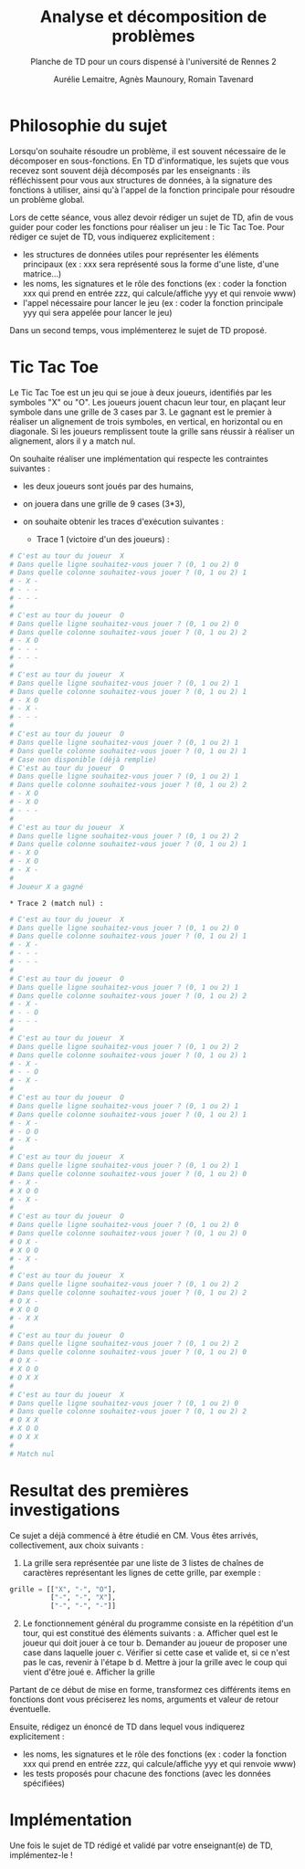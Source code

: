 ﻿---
title : Analyse et décomposition de problèmes
subtitle: Planche de TD pour un cours dispensé à l'université de Rennes 2
language: fr
author: Aurélie Lemaitre, Agnès Maunoury, Romain Tavenard
rights: Creative Commons CC BY-NC-SA
---

# Philosophie du sujet

Lorsqu'on souhaite résoudre un problème, il est souvent nécessaire de le décomposer en sous-fonctions. En TD d'informatique, les sujets que vous recevez sont souvent déjà décomposés par les enseignants : ils réfléchissent pour vous aux structures de données, à la signature des fonctions à utiliser, ainsi qu'à l'appel de la fonction principale pour résoudre un problème global.

Lors de cette séance, vous allez devoir rédiger un sujet de TD, afin de vous guider pour coder les fonctions pour réaliser un jeu : le Tic Tac Toe.
Pour rédiger ce sujet de TD, vous indiquerez explicitement :

* les structures de données utiles pour représenter les éléments principaux (ex : xxx sera représenté sous la forme d'une liste, d'une matrice...)
* les noms, les signatures et le rôle des fonctions (ex : coder la fonction xxx qui prend en entrée zzz, qui calcule/affiche yyy et qui renvoie www)
* l'appel nécessaire pour lancer le jeu (ex : coder la fonction principale yyy qui sera appelée pour lancer le jeu)

Dans un second temps, vous implémenterez le sujet de TD proposé.

# Tic Tac Toe

Le Tic Tac Toe est un jeu qui se joue à deux joueurs, identifiés par les symboles "X" ou "O". Les joueurs jouent chacun leur tour, en plaçant leur symbole dans une grille de 3 cases par 3. Le gagnant est le premier à réaliser un alignement de trois symboles, en vertical, en horizontal ou en diagonale. Si les joueurs remplissent toute la grille sans réussir à réaliser un alignement, alors il y a match nul.

On souhaite réaliser une implémentation qui respecte les contraintes suivantes :

* les deux joueurs sont joués par des humains,
* on jouera dans une grille de 9 cases (3*3),
* on souhaite obtenir les traces d'exécution suivantes :

	* Trace 1 (victoire d'un des joueurs) :
```python
# C'est au tour du joueur  X
# Dans quelle ligne souhaitez-vous jouer ? (0, 1 ou 2) 0
# Dans quelle colonne souhaitez-vous jouer ? (0, 1 ou 2) 1
# - X -
# - - -
# - - -
#
# C'est au tour du joueur  O
# Dans quelle ligne souhaitez-vous jouer ? (0, 1 ou 2) 0
# Dans quelle colonne souhaitez-vous jouer ? (0, 1 ou 2) 2
# - X O
# - - -
# - - -
#
# C'est au tour du joueur  X
# Dans quelle ligne souhaitez-vous jouer ? (0, 1 ou 2) 1
# Dans quelle colonne souhaitez-vous jouer ? (0, 1 ou 2) 1
# - X O
# - X -
# - - -
#
# C'est au tour du joueur  O
# Dans quelle ligne souhaitez-vous jouer ? (0, 1 ou 2) 1
# Dans quelle colonne souhaitez-vous jouer ? (0, 1 ou 2) 1
# Case non disponible (déjà remplie)
# C'est au tour du joueur  O
# Dans quelle ligne souhaitez-vous jouer ? (0, 1 ou 2) 1
# Dans quelle colonne souhaitez-vous jouer ? (0, 1 ou 2) 2
# - X O
# - X O
# - - -
#
# C'est au tour du joueur  X
# Dans quelle ligne souhaitez-vous jouer ? (0, 1 ou 2) 2
# Dans quelle colonne souhaitez-vous jouer ? (0, 1 ou 2) 1
# - X O
# - X O
# - X -
#
# Joueur X a gagné
```

	* Trace 2 (match nul) :
```python
# C'est au tour du joueur  X
# Dans quelle ligne souhaitez-vous jouer ? (0, 1 ou 2) 0
# Dans quelle colonne souhaitez-vous jouer ? (0, 1 ou 2) 1
# - X -
# - - -
# - - -
#
# C'est au tour du joueur  O
# Dans quelle ligne souhaitez-vous jouer ? (0, 1 ou 2) 1
# Dans quelle colonne souhaitez-vous jouer ? (0, 1 ou 2) 2
# - X -
# - - O
# - - -
#
# C'est au tour du joueur  X
# Dans quelle ligne souhaitez-vous jouer ? (0, 1 ou 2) 2
# Dans quelle colonne souhaitez-vous jouer ? (0, 1 ou 2) 1
# - X -
# - - O
# - X -
#
# C'est au tour du joueur  O
# Dans quelle ligne souhaitez-vous jouer ? (0, 1 ou 2) 1
# Dans quelle colonne souhaitez-vous jouer ? (0, 1 ou 2) 1
# - X -
# - O O
# - X -
#
# C'est au tour du joueur  X
# Dans quelle ligne souhaitez-vous jouer ? (0, 1 ou 2) 1
# Dans quelle colonne souhaitez-vous jouer ? (0, 1 ou 2) 0
# - X -
# X O O
# - X -
#
# C'est au tour du joueur  O
# Dans quelle ligne souhaitez-vous jouer ? (0, 1 ou 2) 0
# Dans quelle colonne souhaitez-vous jouer ? (0, 1 ou 2) 0
# O X -
# X O O
# - X -
#
# C'est au tour du joueur  X
# Dans quelle ligne souhaitez-vous jouer ? (0, 1 ou 2) 2
# Dans quelle colonne souhaitez-vous jouer ? (0, 1 ou 2) 2
# O X -
# X O O
# - X X
#
# C'est au tour du joueur  O
# Dans quelle ligne souhaitez-vous jouer ? (0, 1 ou 2) 2
# Dans quelle colonne souhaitez-vous jouer ? (0, 1 ou 2) 0
# O X -
# X O O
# O X X
#
# C'est au tour du joueur  X
# Dans quelle ligne souhaitez-vous jouer ? (0, 1 ou 2) 0
# Dans quelle colonne souhaitez-vous jouer ? (0, 1 ou 2) 2
# O X X
# X O O
# O X X
#
# Match nul
```

# Resultat des premières investigations

Ce sujet a déjà commencé à être étudié en CM. Vous êtes arrivés, collectivement,
aux choix suivants :

1. La grille sera représentée par une liste de 3 listes de chaînes de caractères
représentant les lignes de cette grille, par exemple :
```python
grille = [["X", "-", "O"],
          ["-", "-", "X"],
          ["-", "-", "-"]]
```

2. Le fonctionnement général du programme consiste en la répétition d'un tour, 
qui est constitué des éléments suivants :
    a. Afficher quel est le joueur qui doit jouer à ce tour
    b. Demander au joueur de proposer une case dans laquelle jouer
    c. Vérifier si cette case et valide et, si ce n'est pas le cas, revenir à l'étape b
    d. Mettre à jour la grille avec le coup qui vient d'être joué
    e. Afficher la grille

Partant de ce début de mise en forme, transformez ces différents items en fonctions
dont vous préciserez les noms, arguments et valeur de retour éventuelle.

Ensuite, rédigez un énoncé de TD dans lequel
vous indiquerez explicitement :

* les noms, les signatures et le rôle des fonctions (ex : coder la fonction xxx
    qui prend en entrée zzz, qui calcule/affiche yyy et qui renvoie www)
* les tests proposés pour chacune des fonctions (avec les données spécifiées)

# Implémentation

Une fois le sujet de TD rédigé et validé par votre enseignant(e) de TD,
implémentez-le !
